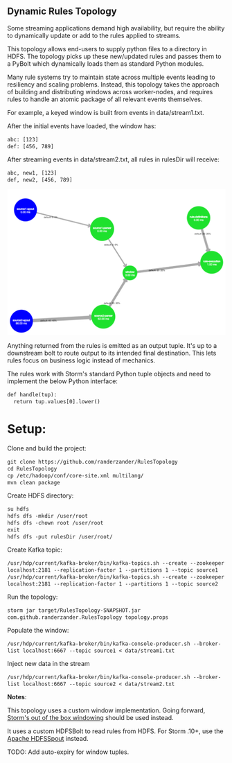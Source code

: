## Dynamic Rules Topology

Some streaming applications demand high availability, but require the ability to dynamically update or add to the rules applied to streams.

This topology allows end-users to supply python files to a directory in HDFS. The topology picks up these new/updated rules and passes them to a PyBolt which dynamically loads them as standard Python modules.

Many rule systems try to maintain state across multiple events leading to resiliency and scaling problems. Instead, this topology takes the approach of building and distributing windows across worker-nodes, and requires rules to handle an atomic package of all relevant events themselves.

For example, a keyed window is built from events in data/stream1.txt.

After the initial events have loaded, the window has:
```
abc: [123]
def: [456, 789]
```

After streaming events in data/stream2.txt, all rules in rulesDir will receive:
```
abc, new1, [123]
def, new2, [456, 789]
```

![Topology Diagram](/screenshots/topology.png?raw=true)

Anything returned from the rules is emitted as an output tuple. It's up to a downstream bolt to route output to its intended final destination. This lets rules focus on business logic instead of mechanics.

The rules work with Storm's standard Python tuple objects and need to implement the below Python interface:
```
def handle(tup):
  return tup.values[0].lower()
```

# Setup:

Clone and build the project:
```
git clone https://github.com/randerzander/RulesTopology
cd RulesTopology
cp /etc/hadoop/conf/core-site.xml multilang/
mvn clean package
```

Create HDFS directory:
```
su hdfs
hdfs dfs -mkdir /user/root
hdfs dfs -chown root /user/root
exit
hdfs dfs -put rulesDir /user/root/
```

Create Kafka topic:
```
/usr/hdp/current/kafka-broker/bin/kafka-topics.sh --create --zookeeper localhost:2181 --replication-factor 1 --partitions 1 --topic source1
/usr/hdp/current/kafka-broker/bin/kafka-topics.sh --create --zookeeper localhost:2181 --replication-factor 1 --partitions 1 --topic source2
```

Run the topology:
```
storm jar target/RulesTopology-SNAPSHOT.jar com.github.randerzander.RulesTopology topology.props
```

Populate the window:
```
/usr/hdp/current/kafka-broker/bin/kafka-console-producer.sh --broker-list localhost:6667 --topic source1 < data/stream1.txt
```

Inject new data in the stream
```
/usr/hdp/current/kafka-broker/bin/kafka-console-producer.sh --broker-list localhost:6667 --topic source2 < data/stream2.txt
```

**Notes**:

This topology uses a custom window implementation. Going forward, [Storm's out of the box windowing](http://storm.apache.org/releases/1.0.0/Windowing.html) should be used instead.

It uses a custom HDFSBolt to read rules from HDFS. For Storm .10+, use the [Apache HDFSSpout](https://github.com/apache/storm/tree/master/external/storm-hdfs) instead.

TODO: Add auto-expiry for window tuples.
